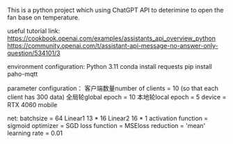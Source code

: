 This is a python project which using ChatGPT API to deterimine to open the fan base on temperature.

useful tutorial link:
https://cookbook.openai.com/examples/assistants_api_overview_python
https://community.openai.com/t/assistant-api-message-no-answer-only-question/534101/3

environment configuration:
Python 3.11
conda install requests
pip install paho-mqtt

parameter configuration：
客户端数量number of clients = 10 (so that each client has 300 data)
全局轮global epoch = 10
本地轮local epoch = 5
device = RTX 4060 mobile

net:
batchsize = 64
Linear1 13 * 16
Linear2 16 * 1
activation function = sigmoid
optimizer = SGD
loss function = MSEloss reduction = 'mean'
learning rate = 0.01
